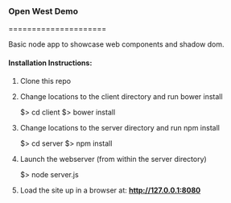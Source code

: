 ### Open West Demo
=====================

Basic node app to showcase web components and shadow dom.


#### Installation Instructions:

1) Clone this repo

2) Change locations to the client directory and run bower install

	$> cd client
	$> bower install
	
3) Change locations to the server directory and run npm install

    $> cd server
    $> npm install
    
4) Launch the webserver (from within the server directory)

	$> node server.js

5) Load the site up in a browser at: __http://127.0.0.1:8080__
